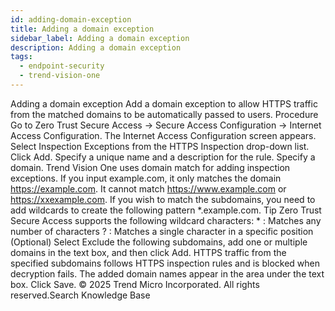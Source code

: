 ```yaml
---
id: adding-domain-exception
title: Adding a domain exception
sidebar_label: Adding a domain exception
description: Adding a domain exception
tags:
  - endpoint-security
  - trend-vision-one
---
```


 Adding a domain exception Add a domain exception to allow HTTPS traffic from the matched domains to be automatically passed to users. Procedure Go to Zero Trust Secure Access → Secure Access Configuration → Internet Access Configuration. The Internet Access Configuration screen appears. Select Inspection Exceptions from the HTTPS Inspection drop-down list. Click Add. Specify a unique name and a description for the rule. Specify a domain. Trend Vision One uses domain match for adding inspection exceptions. If you input example.com, it only matches the domain https://example.com. It cannot match https://www.example.com or https://xxexample.com. If you wish to match the subdomains, you need to add wildcards to create the following pattern *.example.com. Tip Zero Trust Secure Access supports the following wildcard characters: * : Matches any number of characters ? : Matches a single character in a specific position (Optional) Select Exclude the following subdomains, add one or multiple domains in the text box, and then click Add. HTTPS traffic from the specified subdomains follows HTTPS inspection rules and is blocked when decryption fails. The added domain names appear in the area under the text box. Click Save. © 2025 Trend Micro Incorporated. All rights reserved.Search Knowledge Base